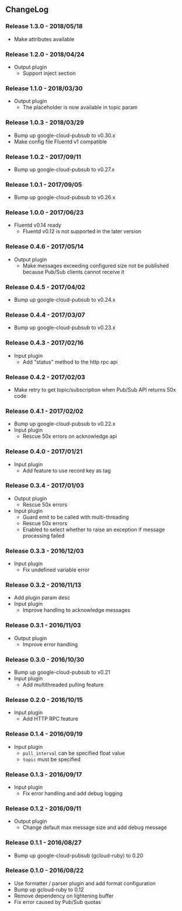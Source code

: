 ## ChangeLog

### Release 1.3.0 - 2018/05/18

- Make attributes available 

### Release 1.2.0 - 2018/04/24

- Output plugin
  - Support inject section 

### Release 1.1.0 - 2018/03/30

- Output plugin
  - The placeholder is now available in topic param

### Release 1.0.3 - 2018/03/29

- Bump up google-cloud-pubsub to v0.30.x
- Make config file Fluentd v1 compatible

### Release 1.0.2 - 2017/09/11

- Bump up google-cloud-pubsub to v0.27.x

### Release 1.0.1 - 2017/09/05

- Bump up google-cloud-pubsub to v0.26.x

### Release 1.0.0 - 2017/06/23

- Fluentd v0.14 ready
  - Fluentd v0.12 is not supported in the later version

### Release 0.4.6 - 2017/05/14

- Output plugin
  - Make messages exceeding configured size not be published because Pub/Sub clients cannot receive it

### Release 0.4.5 - 2017/04/02

- Bump up google-cloud-pubsub to v0.24.x

### Release 0.4.4 - 2017/03/07

- Bump up google-cloud-pubsub to v0.23.x

### Release 0.4.3 - 2017/02/16

- Input plugin
  - Add "status" method to the http rpc api

### Release 0.4.2 - 2017/02/03

- Make retry to get topic/subscription when Pub/Sub API returns 50x code

### Release 0.4.1 - 2017/02/02

- Bump up google-cloud-pubsub to v0.22.x
- Input plugin
  - Rescue 50x errors on acknowledge api

### Release 0.4.0 - 2017/01/21

- Input plugin
  - Add feature to use record key as tag

### Release 0.3.4 - 2017/01/03

- Output plugin
  - Rescue 50x errors
- Input plugin
  - Guard emit to be called with multi-threading
  - Rescue 50x errors
  - Enabled to select whether to raise an exception if message processing failed

### Release 0.3.3 - 2016/12/03

- Input plugin
  - Fix undefined variable error

### Release 0.3.2 - 2016/11/13

- Add plugin param desc
- Input plugin
  - Improve handling to acknowledge messages

### Release 0.3.1 - 2016/11/03

- Output plugin
  - Improve error handling

### Release 0.3.0 - 2016/10/30

- Bump up google-cloud-pubsub to v0.21
- Input plugin
  - Add multithreaded pulling feature

### Release 0.2.0 - 2016/10/15

- Input plugin
  - Add HTTP RPC feature

### Release 0.1.4 - 2016/09/19

- Input plugin
  - `pull_interval` can be specified float value
  - `topic` must be specified

### Release 0.1.3 - 2016/09/17

- Input plugin
  - Fix error handling and add debug logging

### Release 0.1.2 - 2016/09/11

- Output plugin
  - Change default max message size and add debug message

### Release 0.1.1 - 2016/08/27

- Bump up google-cloud-pubsub (gcloud-ruby) to 0.20

### Release 0.1.0 - 2016/08/22

- Use formatter / parser plugin and add format configuration
- Bump up gcloud-ruby to 0.12
- Remove dependency on lightening buffer
- Fix error caused by Pub/Sub quotas
